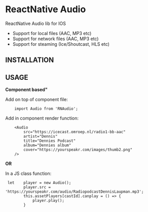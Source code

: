 # ReactNative Audio #

ReactNative Audio lib for IOS

- Support for local files (AAC, MP3 etc)
- Support for network files (AAC, MP3 etc)
- Support for steaming (Ice/Shoutcast, HLS etc) 


## INSTALLATION ##


## USAGE ##

**Component based"**

Add on top of component file:

```
    import Audio from 'RNAudio';
```


Add in component render function:

```
    <Audio 
        src="https://icecast.omroep.nl/radio1-bb-aac" 
        artist="Dennis"
        title="Dennies Podcast"
        album="Dennies album"
        cover="https://yourspeakr.com/images/thumb2.png"
    />
```

**OR**

In a JS class function:

```
 let    player = new Audio();
        player.src = 'https://yourspeakr.com/audio/RadiopodcastDennisLaupman.mp3';
        this.assetPlayers[castId].canplay = () => {
            player.play();
        }

```
